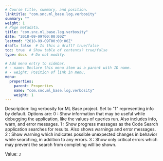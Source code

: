 ```yaml
---
# Course title, summary, and position.
linktitle: "com.snc.ml_base.log.verbosity"
summary: ""
weight: 1
# Page metadata.
title: "com.snc.ml_base.log.verbosity"
date: "2018-09-09T00:00:00Z"
lastmod: "2018-09-09T00:00:00Z"
draft: false  # Is this a draft? true/false
toc: true  # Show table of contents? true/false
type: docs  # Do not modify.

# Add menu entry to sidebar.
# - name: Declare this menu item as a parent with ID name.
# - weight: Position of link in menu.
menu:
  properties:
    parent: Properties
    name: "com.snc.ml_base.log.verbosity"
    weight: 1
---
```


Description: log verbosity for ML Base project. Set to "1" representing info by default. Options are:
0 : Show information that may be useful while debugging the application, like the values of queries run. Also includes info, warn, and error messages.
1 : Show progress messages as the Code Search application searches for results. Also shows warnings and error messages.
2 : Show warning which indicates possible unexpected changes in behavior while searching, in addition to any errors.
3 : Show only critical errors which may prevent the search from completing will be shown.


Value: `3`